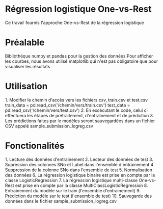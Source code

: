 # Régression logistique One-vs-Rest
Ce travail fournis l'approche One-vs-Rest de la régression logistique
<h1>Préalable</h1>
Bibliothèque numpy et pandas pour la gestion des données
Pour afficher les courbes, nous avons utilisé matplotlib qui n'est pas obligatoire que pour visualiser les résultats
<h1>Utilisation</h1>
1. Modifier le chemin d'accès vers les fichiers csv, train.csv et test.csv
train_data = pd.read_csv('/chemin/vers/train.csv')
test_data = pd.read_csv('/chemin/vers/test.csv')
2. En excécutant le code, celui ci effectuera les étapes de prétraitement, d'entraînement et de prédiction
3. Les prédictions faites par le modèles seront sauvegardées dans un fichier CSV appelé sample_submission_logreg.csv
<h1>Fonctionalités</h1>
1. Lecture des données d'entrainement
2. Lecteur des données de test
3. Supression des colonnes SNo et Label dans l'ensemble d'entrainement
4. Suppression de la colonne SNo dans l'ensemble de test
5. Normalisation des données
6. La régression logistique binaire est prise en compte par la classe LogisticRegression
7. La régression logistique multi-classe One-vs-Rest est prise en compte par la classe MultiClassLogisticRegression
8. Entrainement du modèle sur le train (l'ensemble d'entrainement)
9. Prédiction du modèle sur le test (l'ensemble de test)
10. Sauvegarde des données dans le fichier sample_submission_logreg.csv

